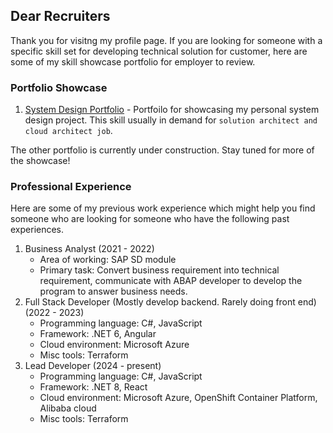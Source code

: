 ## Dear Recruiters

Thank you for visitng my profile page. If you are looking for someone with a specific skill set for developing technical solution for customer, here are some of my skill showcase portfolio for employer to review.

### Portfolio Showcase

1. [System Design Portfolio](https://github.com/RealFilllykung/system-design-portfolio) - Portfoilo for showcasing my personal system design project. This skill usually in demand for `solution architect and cloud architect job`.

The other portfolio is currently under construction. Stay tuned for more of the showcase!

### Professional Experience

Here are some of my previous work experience which might help you find someone who are looking for someone who have the following past experiences.

1. Business Analyst (2021 - 2022)
    - Area of working: SAP SD module
    - Primary task: Convert business requirement into technical requirement, communicate with ABAP developer to develop the program to answer business needs.
2. Full Stack Developer (Mostly develop backend. Rarely doing front end) (2022 - 2023)
    - Programming language: C#, JavaScript
    - Framework: .NET 6, Angular
    - Cloud environment: Microsoft Azure
    - Misc tools: Terraform
2. Lead Developer (2024 - present)
    - Programming language: C#, JavaScript
    - Framework: .NET 8, React
    - Cloud environment: Microsoft Azure, OpenShift Container Platform, Alibaba cloud
    - Misc tools: Terraform

<!--
**RealFilllykung/RealFilllykung** is a ✨ _special_ ✨ repository because its `README.md` (this file) appears on your GitHub profile.

Here are some ideas to get you started:

- 🔭 I’m currently working on ...
- 🌱 I’m currently learning ...
- 👯 I’m looking to collaborate on ...
- 🤔 I’m looking for help with ...
- 💬 Ask me about ...
- 📫 How to reach me: ...
- 😄 Pronouns: ...
- ⚡ Fun fact: ...
-->

